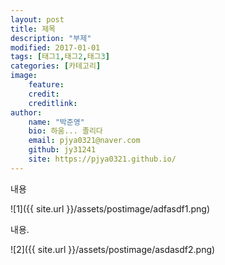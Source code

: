 ```yaml
---
layout: post
title: 제목
description: "부제"
modified: 2017-01-01
tags: [태그1,태그2,태그3]
categories: [카테고리]
image:
    feature:
    credit:
    creditlink:
author:
    name: "박준영"
    bio: 하움... 졸리다
    email: pjya0321@naver.com
    github: jy31241
    site: https://pjya0321.github.io/
---
```


내용

![1]({{ site.url }}/assets/postimage/adfasdf1.png)

내용.  

![2]({{ site.url }}/assets/postimage/asdasdf2.png)

